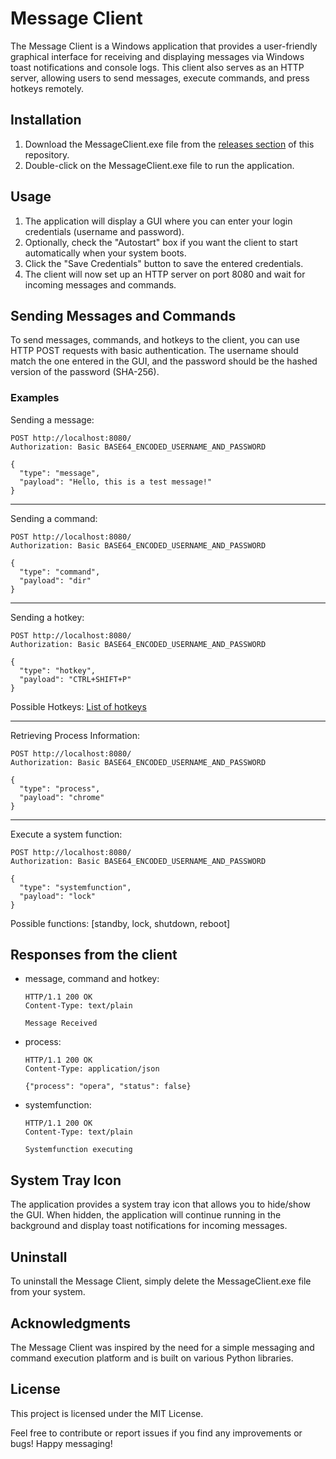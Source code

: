 # Message Client

The Message Client is a Windows application that provides a user-friendly graphical interface for receiving and displaying messages via Windows toast notifications and console logs. This client also serves as an HTTP server, allowing users to send messages, execute commands, and press hotkeys remotely.

## Installation

1. Download the MessageClient.exe file from the [releases section](https://github.com/felixcrafter54/message-client/releases) of this repository.
2. Double-click on the MessageClient.exe file to run the application.

## Usage

1. The application will display a GUI where you can enter your login credentials (username and password).
2. Optionally, check the "Autostart" box if you want the client to start automatically when your system boots.
3. Click the "Save Credentials" button to save the entered credentials.
4. The client will now set up an HTTP server on port 8080 and wait for incoming messages and commands.

## Sending Messages and Commands

To send messages, commands, and hotkeys to the client, you can use HTTP POST requests with basic authentication. The username should match the one entered in the GUI, and the password should be the hashed version of the password (SHA-256).

### Examples

Sending a message:

```http
POST http://localhost:8080/
Authorization: Basic BASE64_ENCODED_USERNAME_AND_PASSWORD

{
  "type": "message",
  "payload": "Hello, this is a test message!"
}
```

---
Sending a command:

```http
POST http://localhost:8080/
Authorization: Basic BASE64_ENCODED_USERNAME_AND_PASSWORD

{
  "type": "command",
  "payload": "dir"
}
```

---
Sending a hotkey:

```http
POST http://localhost:8080/
Authorization: Basic BASE64_ENCODED_USERNAME_AND_PASSWORD

{
  "type": "hotkey",
  "payload": "CTRL+SHIFT+P"
}
```

Possible Hotkeys: [List of hotkeys](keylist.txt)

---
Retrieving Process Information:

```http
POST http://localhost:8080/
Authorization: Basic BASE64_ENCODED_USERNAME_AND_PASSWORD

{
  "type": "process",
  "payload": "chrome"
}
```

---
Execute a system function:

```http
POST http://localhost:8080/
Authorization: Basic BASE64_ENCODED_USERNAME_AND_PASSWORD

{
  "type": "systemfunction",
  "payload": "lock"
}
```

Possible functions: [standby, lock, shutdown, reboot]

## Responses from the client

* message, command and hotkey:
    ```http
    HTTP/1.1 200 OK
    Content-Type: text/plain
    
    Message Received
    ```

* process:
    ```http
    HTTP/1.1 200 OK
    Content-Type: application/json
    
    {"process": "opera", "status": false}
    ```

* systemfunction:
    ```http
    HTTP/1.1 200 OK
    Content-Type: text/plain
    
    Systemfunction executing
    ```    

## System Tray Icon

The application provides a system tray icon that allows you to hide/show the GUI. When hidden, the application will continue running in the background and display toast notifications for incoming messages.

## Uninstall
To uninstall the Message Client, simply delete the MessageClient.exe file from your system.

## Acknowledgments
The Message Client was inspired by the need for a simple messaging and command execution platform and is built on various Python libraries.

## License
This project is licensed under the MIT License.

Feel free to contribute or report issues if you find any improvements or bugs! Happy messaging!
